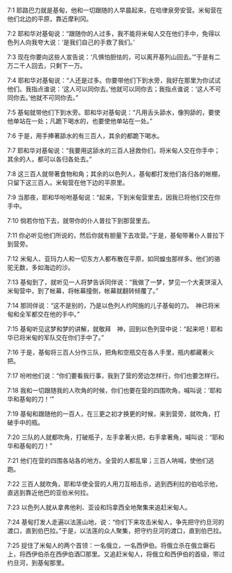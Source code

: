 <a id="1"></a>7:1  耶路巴力就是基甸，他和一切跟随的人早晨起来，在哈律泉旁安营。米甸营在他们北边的平原，靠近摩利冈。  

<a id="2"></a>7:2  耶和华对基甸说：“跟随你的人过多，我不能将米甸人交在他们手中，免得以色列人向我夸大说：‘是我们自己的手救了我们。’  

<a id="3"></a>7:3  现在你要向这些人宣告说：‘凡惧怕胆怯的，可以离开基列山回去。’”于是有二万二千人回去，只剩下一万。  

<a id="4"></a>7:4  耶和华对基甸说：“人还是过多。你要带他们下到水旁，我好在那里为你试试他们。我指点谁说：‘这人可以同你去。’他就可以同你去；我指点谁说：‘这人不可同你去。’他就不可同你去。”  

<a id="5"></a>7:5  基甸就带他们下到水旁。耶和华对基甸说：“凡用舌头舔水，像狗舔的，要使他单站在一处；凡跪下喝水的，也要使他单站在一处。”  

<a id="6"></a>7:6  于是，用手捧著舔水的有三百人，其余的都跪下喝水。  

<a id="7"></a>7:7  耶和华对基甸说：“我要用这舔水的三百人拯救你们，将米甸人交在你手中；其余的人，都可以各归各处去。”  

<a id="8"></a>7:8  这三百人就带著食物和角；其余的以色列人，基甸都打发他们各归各的帐棚，只留下这三百人。米甸营在他下边的平原里。  

<a id="9"></a>7:9  当那夜，耶和华吩咐基甸说：“起来，下到米甸营里去，因我已将他们交在你手中。  

<a id="10"></a>7:10  倘若你怕下去，就带你的仆人普拉下到那营里去。  

<a id="11"></a>7:11  你必听见他们所说的，然后你就有胆量下去攻营。”于是，基甸带著仆人普拉下到营旁。  

<a id="12"></a>7:12  米甸人、亚玛力人和一切东方人都布散在平原，如同蝗虫那样多。他们的骆驼无数，多如海边的沙。  

<a id="13"></a>7:13  基甸到了，就听见一人将梦告诉同伴说：“我做了一梦，梦见一个大麦饼滚入米甸营中，到了帐幕，将帐幕撞倒，帐幕就翻转倾覆了。”  

<a id="14"></a>7:14  那同伴说：“这不是别的，乃是以色列人约阿施的儿子基甸的刀。　神已将米甸和全军都交在他的手中。”  

<a id="15"></a>7:15  基甸听见这梦和梦的讲解，就敬拜　神，回到以色列营中说：“起来吧！耶和华已将米甸的军队交在你们手中了。”  

<a id="16"></a>7:16  于是，基甸将三百人分作三队，把角和空瓶交在各人手里，瓶内都藏著火把。  

<a id="17"></a>7:17  吩咐他们说：“你们要看我行事，我到了营的旁边怎样行，你们也要怎样行。  

<a id="18"></a>7:18  我和一切跟随我的人吹角的时候，你们也要在营的四围吹角，喊叫说：‘耶和华和基甸的刀！’”  

<a id="19"></a>7:19  基甸和跟随他的一百人，在三更之初才换更的时候，来到营旁，就吹角，打破手中的瓶。  

<a id="20"></a>7:20  三队的人就都吹角，打破瓶子，左手拿著火把，右手拿著角，喊叫说：“耶和华和基甸的刀！”  

<a id="21"></a>7:21  他们在营的四围各站各的地方。全营的人都乱窜；三百人呐喊，使他们逃跑。  

<a id="22"></a>7:22  三百人就吹角，耶和华使全营的人用刀互相击杀，逃到西利拉的伯哈示他，直逃到靠近他巴的亚伯米何拉。  

<a id="23"></a>7:23  以色列人就从拿弗他利、亚设和玛拿西全地聚集来追赶米甸人。  

<a id="24"></a>7:24  基甸打发人走遍以法莲山地，说：“你们下来攻击米甸人，争先把守约旦河的渡口，直到伯巴拉。”于是，以法莲的众人聚集，把守约旦河的渡口，直到伯巴拉。  

<a id="25"></a>7:25  捉住了米甸人的两个首领：一名俄立，一名西伊伯。将俄立杀在俄立磐石上，将西伊伯杀在西伊伯酒□那里。又追赶米甸人，将俄立和西伊伯的首级，带过约旦河，到基甸那里。  
